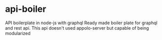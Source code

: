 # api-boiler
API boilerplate in node-js with graphql
Ready made boiler plate for graphql and rest api. This api doesn't used appolo-server but capable of being modularized
